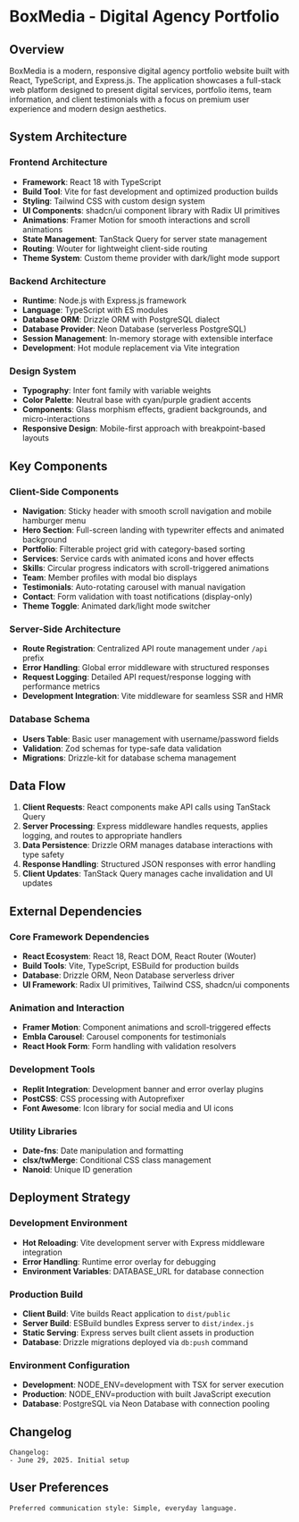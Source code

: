 # BoxMedia - Digital Agency Portfolio

## Overview

BoxMedia is a modern, responsive digital agency portfolio website built with React, TypeScript, and Express.js. The application showcases a full-stack web platform designed to present digital services, portfolio items, team information, and client testimonials with a focus on premium user experience and modern design aesthetics.

## System Architecture

### Frontend Architecture
- **Framework**: React 18 with TypeScript
- **Build Tool**: Vite for fast development and optimized production builds
- **Styling**: Tailwind CSS with custom design system
- **UI Components**: shadcn/ui component library with Radix UI primitives
- **Animations**: Framer Motion for smooth interactions and scroll animations
- **State Management**: TanStack Query for server state management
- **Routing**: Wouter for lightweight client-side routing
- **Theme System**: Custom theme provider with dark/light mode support

### Backend Architecture
- **Runtime**: Node.js with Express.js framework
- **Language**: TypeScript with ES modules
- **Database ORM**: Drizzle ORM with PostgreSQL dialect
- **Database Provider**: Neon Database (serverless PostgreSQL)
- **Session Management**: In-memory storage with extensible interface
- **Development**: Hot module replacement via Vite integration

### Design System
- **Typography**: Inter font family with variable weights
- **Color Palette**: Neutral base with cyan/purple gradient accents
- **Components**: Glass morphism effects, gradient backgrounds, and micro-interactions
- **Responsive Design**: Mobile-first approach with breakpoint-based layouts

## Key Components

### Client-Side Components
- **Navigation**: Sticky header with smooth scroll navigation and mobile hamburger menu
- **Hero Section**: Full-screen landing with typewriter effects and animated background
- **Portfolio**: Filterable project grid with category-based sorting
- **Services**: Service cards with animated icons and hover effects
- **Skills**: Circular progress indicators with scroll-triggered animations
- **Team**: Member profiles with modal bio displays
- **Testimonials**: Auto-rotating carousel with manual navigation
- **Contact**: Form validation with toast notifications (display-only)
- **Theme Toggle**: Animated dark/light mode switcher

### Server-Side Architecture
- **Route Registration**: Centralized API route management under `/api` prefix
- **Error Handling**: Global error middleware with structured responses
- **Request Logging**: Detailed API request/response logging with performance metrics
- **Development Integration**: Vite middleware for seamless SSR and HMR

### Database Schema
- **Users Table**: Basic user management with username/password fields
- **Validation**: Zod schemas for type-safe data validation
- **Migrations**: Drizzle-kit for database schema management

## Data Flow

1. **Client Requests**: React components make API calls using TanStack Query
2. **Server Processing**: Express middleware handles requests, applies logging, and routes to appropriate handlers
3. **Data Persistence**: Drizzle ORM manages database interactions with type safety
4. **Response Handling**: Structured JSON responses with error handling
5. **Client Updates**: TanStack Query manages cache invalidation and UI updates

## External Dependencies

### Core Framework Dependencies
- **React Ecosystem**: React 18, React DOM, React Router (Wouter)
- **Build Tools**: Vite, TypeScript, ESBuild for production builds
- **Database**: Drizzle ORM, Neon Database serverless driver
- **UI Framework**: Radix UI primitives, Tailwind CSS, shadcn/ui components

### Animation and Interaction
- **Framer Motion**: Component animations and scroll-triggered effects
- **Embla Carousel**: Carousel components for testimonials
- **React Hook Form**: Form handling with validation resolvers

### Development Tools
- **Replit Integration**: Development banner and error overlay plugins
- **PostCSS**: CSS processing with Autoprefixer
- **Font Awesome**: Icon library for social media and UI icons

### Utility Libraries
- **Date-fns**: Date manipulation and formatting
- **clsx/twMerge**: Conditional CSS class management
- **Nanoid**: Unique ID generation

## Deployment Strategy

### Development Environment
- **Hot Reloading**: Vite development server with Express middleware integration
- **Error Handling**: Runtime error overlay for debugging
- **Environment Variables**: DATABASE_URL for database connection

### Production Build
- **Client Build**: Vite builds React application to `dist/public`
- **Server Build**: ESBuild bundles Express server to `dist/index.js`
- **Static Serving**: Express serves built client assets in production
- **Database**: Drizzle migrations deployed via `db:push` command

### Environment Configuration
- **Development**: NODE_ENV=development with TSX for server execution
- **Production**: NODE_ENV=production with built JavaScript execution
- **Database**: PostgreSQL via Neon Database with connection pooling

## Changelog

```
Changelog:
- June 29, 2025. Initial setup
```

## User Preferences

```
Preferred communication style: Simple, everyday language.
```